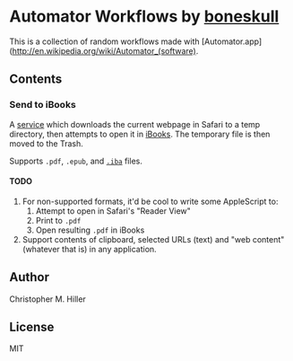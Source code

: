 # Automator Workflows by [boneskull](https://github.com/boneskull)

This is a collection of random workflows made with [Automator.app](http://en.wikipedia.org/wiki/Automator_(software).

## Contents

### Send to iBooks

A [service](https://developer.apple.com/library/mac/documentation/Cocoa/Conceptual/SysServices/introduction.html) which downloads the current webpage in Safari to a temp directory, then attempts to open it in [iBooks](http://en.wikipedia.org/wiki/IBooks).  The temporary file is then moved to the Trash.  

Supports `.pdf`, `.epub`, and [`.iba`](http://en.wikipedia.org/wiki/IBooks_Author) files.

#### TODO

1. For non-supported formats, it'd be cool to write some AppleScript to:
	1. Attempt to open in Safari's "Reader View"
	2. Print to `.pdf`
	3. Open resulting `.pdf` in iBooks
2. Support contents of clipboard, selected URLs (text) and "web content" (whatever that is) in any application.

## Author 

Christopher M. Hiller

## License

MIT
